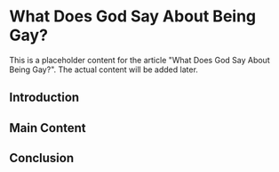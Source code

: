 # What Does God Say About Being Gay?

This is a placeholder content for the article "What Does God Say About Being Gay?". 
The actual content will be added later.

## Introduction

## Main Content

## Conclusion